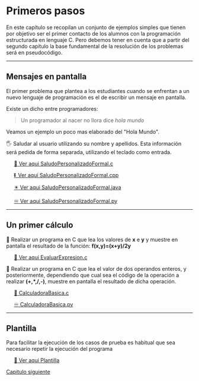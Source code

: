 # **Primeros pasos**

En este capítulo se recopilan un conjunto de ejemplos simples que tienen por objetivo ser el primer contacto de los alumnos con la programación estructurada en lenguaje C. Pero debemos tener en cuenta que a partir del segundo capítulo la base fundamental de la resolución de los problemas será en pseudocódigo.

*********

## Mensajes en pantalla

 El primer problema que plantea a los estudiantes cuando se enfrentan a un nuevo lenguaje de programación es el de escribir un mensaje en pantalla.

 Existe un dicho entre programadores:

>Un programador al nacer no llora dice *hola mundo*

Veamos un ejemplo un poco mas elaborado del "Hola Mundo".

:raised_hand_with_fingers_splayed: Saludar al usuario utilizando su nombre y apellidos. Esta información será pedida de forma separada, utilizando el teclado como entrada.

 &ensp;&ensp;&ensp;[:arrow_down_small: Ver aqui  SaludoPersonalizadoFormal.c](https://github.com/MaterialesProgramacion/CuadernoProblemas/blob/master/Primeros_pasos/SaludoPersonalizadoFormal.c)

  &ensp;&ensp;&ensp;[:arrow_double_down: Ver aqui  SaludoPersonalizadoFormal.cpp](https://github.com/MaterialesProgramacion/CuadernoProblemas/blob/master/Primeros_pasos/SaludoPersonalizadoFormal.cpp)

  &ensp;&ensp;&ensp;[:eight_pointed_black_star: Ver aqui  SaludoPersonalizadoFormal.java](https://github.com/MaterialesProgramacion/CuadernoProblemas/blob/master/Primeros_pasos/SaludoPersonalizadoFormal.java)


 &ensp;&ensp;&ensp;[:infinity: Ver aqui  SaludoPersonalizadoFormal.py](https://github.com/MaterialesProgramacion/CuadernoProblemas/blob/master/Primeros_pasos/SaludoPersonalizadoFormal.py)


*********

## Un primer cálculo

 :abacus:  Realizar un programa en C que lea los valores de **x** e **y** y muestre en pantalla el resultado de la función:
**f(x,y)=(x+y)/2y**

 &ensp;&ensp;&ensp;[:arrow_down_small: Ver aqui  EvaluarExpresion.c](https://github.com/MaterialesProgramacion/CuadernoProblemas/blob/master/Primeros_pasos/EvaluarExpresion.c)

:abacus:  Realizar un programa en C que lea el valor de dos operandos enteros, y posteriormente, dependiendo que cual sea el código  de la operación a realizar **(+,*,/,-)**, muestre en pantalla el resultado de dicha operación.

&ensp;&ensp;&ensp;[:arrow_down_small: CalculadoraBasica.c](https://github.com/MaterialesProgramacion/CuadernoProblemas/blob/master/Primeros_pasos/CalculadoraBasica.c)

&ensp;&ensp;&ensp;[:infinity: CalculadoraBasica.py](https://github.com/MaterialesProgramacion/CuadernoProblemas/blob/master/Primeros_pasos/CalculadoraBasica.py)

*********
## Plantilla

Para facilitar la ejecución de los casos de prueba es habitual que sea necesario repetir la ejecución del programa 

 &ensp;&ensp;&ensp;[:arrow_down_small: Ver aqui  Plantilla](https://github.com/MaterialesProgramacion/ProblemasProgramacion/blob/master/Primeros_pasos/template.c)



[Capitulo siguiente](https://github.com/MaterialesProgramacion/CuadernoProblemas/blob/master/secuencia.md)

